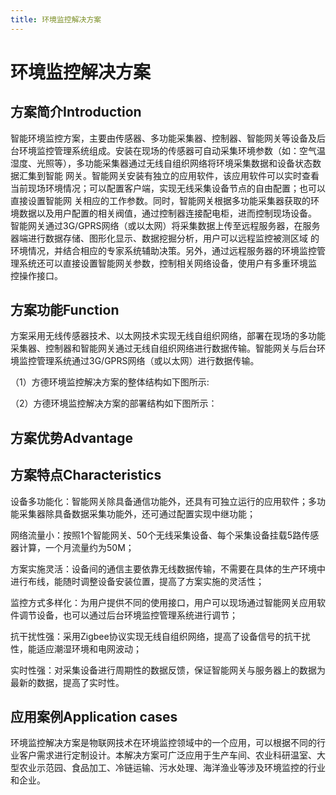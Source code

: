```yaml
---
title: 环境监控解决方案
---
```

# 环境监控解决方案

## 方案简介Introduction

智能环境监控方案，主要由传感器、多功能采集器、控制器、智能网关等设备及后台环境监控管理系统组成。安装在现场的传感器可自动采集环境参数（如：空气温湿度、光照等），多功能采集器通过无线自组织网络将环境采集数据和设备状态数据汇集到智能 网关。智能网关安装有独立的应用软件，该应用软件可以实时查看当前现场环境情况；可以配置客户端，实现无线采集设备节点的自由配置；也可以直接设置智能网 关相应的工作参数。同时，智能网关根据多功能采集器获取的环境数据以及用户配置的相关阀值，通过控制器连接配电柜，进而控制现场设备。
智能网关通过3G/GPRS网络（或以太网）将采集数据上传至远程服务器，在服务器端进行数据存储、图形化显示、数据挖掘分析，用户可以远程监控被测区域 的环境情况，并结合相应的专家系统辅助决策。另外，通过远程服务器的环境监控管理系统还可以直接设置智能网关参数，控制相关网络设备，使用户有多重环境监 控操作接口。

## 方案功能Function

方案采用无线传感器技术、以太网技术实现无线自组织网络，部署在现场的多功能采集器、控制器和智能网关通过无线自组织网络进行数据传输。智能网关与后台环境监控管理系统通过3G/GPRS网络（或以太网）进行数据传输。

（1）方德环境监控解决方案的整体结构如下图所示:


（2）方德环境监控解决方案的部署结构如下图所示：



## 方案优势Advantage

## 方案特点Characteristics

设备多功能化：智能网关除具备通信功能外，还具有可独立运行的应用软件；多功能采集器除具备数据采集功能外，还可通过配置实现中继功能；

网络流量小：按照1个智能网关、50个无线采集设备、每个采集设备挂载5路传感器计算，一个月流量约为50M；

方案实施灵活：设备间的通信主要依靠无线数据传输，不需要在具体的生产环境中进行布线，能随时调整设备安装位置，提高了方案实施的灵活性；

监控方式多样化：为用户提供不同的使用接口，用户可以现场通过智能网关应用软件调节设备，也可以通过后台环境监控管理系统进行调节；

抗干扰性强：采用Zigbee协议实现无线自组织网络，提高了设备信号的抗干扰性，能适应潮湿环境和电网波动；

实时性强：对采集设备进行周期性的数据反馈，保证智能网关与服务器上的数据为最新的数据，提高了实时性。

## 应用案例Application cases

环境监控解决方案是物联网技术在环境监控领域中的一个应用，可以根据不同的行业客户需求进行定制设计。本解决方案可广泛应用于生产车间、农业科研温室、大型农业示范园、食品加工、冷链运输、污水处理、海洋渔业等涉及环境监控的行业和企业。
